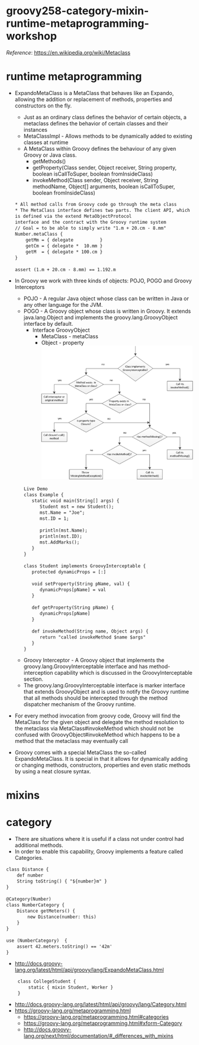 # groovy258-category-mixin-runtime-metaprogramming-workshop

_Reference_: https://en.wikipedia.org/wiki/Metaclass

# runtime metaprogramming
* ExpandoMetaClass is a MetaClass that behaves like an Expando, allowing the addition or replacement of methods, 
properties and constructors on the fly.
    * Just as an ordinary class defines the behavior of certain objects, a metaclass defines the behavior of certain 
    classes and their instances
    * MetaClassImpl - Allows methods to be dynamically added to existing classes at runtime
    * A MetaClass within Groovy defines the behaviour of any given Groovy or Java class.
        * getMethods()
        * getProperty​(Class sender, Object receiver, String property, boolean isCallToSuper, boolean fromInsideClass)
        * invokeMethod​(Class sender, Object receiver, String methodName, Object[] arguments, boolean isCallToSuper, boolean fromInsideClass)
    ```
    * All method calls from Groovy code go through the meta class
    * The MetaClass interface defines two parts. The client API, which is defined via the extend MetaObjectProtocol 
  interface and the contract with the Groovy runtime system
    // Goal = to be able to simply write "1.m + 20.cm - 8.mm"
    Number.metaClass {
        getMm = { delegate          }
        getCm = { delegate *  10.mm }
        getM  = { delegate * 100.cm }
    }
    
    assert (1.m + 20.cm - 8.mm) == 1.192.m
    ```
* In Groovy we work with three kinds of objects: POJO, POGO and Groovy Interceptors
    * POJO - A regular Java object whose class can be written in Java or any other language for the JVM.
    * POGO - A Groovy object whose class is written in Groovy. It extends java.lang.Object and implements the 
    groovy.lang.GroovyObject interface by default. 
        * Interface GroovyObject
            * MetaClass - metaClass
            * Object - property
        ![alt text](img/GroovyInterceptions.png)
        ```
        Live Demo
        class Example {
           static void main(String[] args) {
              Student mst = new Student();
              mst.Name = "Joe";
              mst.ID = 1;
        		
              println(mst.Name);
              println(mst.ID);
              mst.AddMarks();
           } 
        }
         
        class Student implements GroovyInterceptable {
           protected dynamicProps = [:]  
            
           void setProperty(String pName, val) {
              dynamicProps[pName] = val
           } 
           
           def getProperty(String pName) {
              dynamicProps[pName]
           }
           
           def invokeMethod(String name, Object args) {
              return "called invokeMethod $name $args"
           }
        }
        ```
    * Groovy Interceptor - A Groovy object that implements the groovy.lang.GroovyInterceptable interface and 
    has method-interception capability which is discussed in the GroovyInterceptable section.
    * The groovy.lang.GroovyInterceptable interface is marker interface that extends GroovyObject and is used to notify 
    the Groovy runtime that all methods should be intercepted through the method dispatcher mechanism of the Groovy 
    runtime.

* For every method invocation from groovy code, Groovy will find the MetaClass for the given object and delegate the method resolution to the metaclass via MetaClass#invokeMethod which should not be confused with GroovyObject#invokeMethod which happens to be a method that the metaclass may eventually call
* Groovy comes with a special MetaClass the so-called ExpandoMetaClass. It is special in that it allows for dynamically adding or changing methods, constructors, properties and even static methods by using a neat closure syntax.

# mixins
# category
* There are situations where it is useful if a class not under control had additional methods. 
* In order to enable this capability, Groovy implements a feature called Categories.
```
class Distance {
    def number
    String toString() { "${number}m" }
}

@Category(Number)
class NumberCategory {
    Distance getMeters() {
        new Distance(number: this)
    }
}

use (NumberCategory)  {
    assert 42.meters.toString() == '42m'
}
```





* http://docs.groovy-lang.org/latest/html/api/groovy/lang/ExpandoMetaClass.html
    ```
     class CollegeStudent {
         static { mixin Student, Worker }
     }
    ```
* http://docs.groovy-lang.org/latest/html/api/groovy/lang/Category.html
* https://groovy-lang.org/metaprogramming.html
    * https://groovy-lang.org/metaprogramming.html#categories
    * https://groovy-lang.org/metaprogramming.html#xform-Category
    * http://docs.groovy-lang.org/next/html/documentation/#_differences_with_mixins
